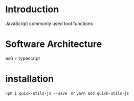 # Introduction
JavaScript commonly used tool functions

# Software Architecture
es6 + typescript

# installation

`npm i quick-utils-js --save ` or `yarn add quick-utils-js`